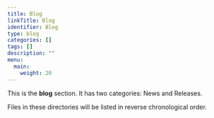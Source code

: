 ```yaml
---
title: Blog
linkTitle: Blog
identifier: Blog
type: blog
categories: []
tags: []
description: ""
menu:
  main:
    weight: 20
---
```


This is the **blog** section. It has two categories: News and Releases.

Files in these directories will be listed in reverse chronological order.

